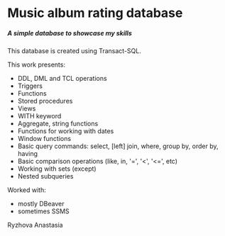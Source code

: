 # Music album rating database
##### A simple database to showcase my skills

This database is created using Transact-SQL.

This work presents:
 - DDL, DML and TCL operations
 - Triggers
 - Functions
 - Stored procedures
 - Views
 - WITH keyword
 - Aggregate, string functions
 - Functions for working with dates
 - Window functions
 - Basic query commands: select, \[left\] join, where, group by, order by, having
 - Basic comparison operations (like, in, '=', '<', '<=', etc)
 - Working with sets (except)
 - Nested subqueries

Worked with:
 - mostly DBeaver
 - sometimes SSMS

Ryzhova Anastasia
